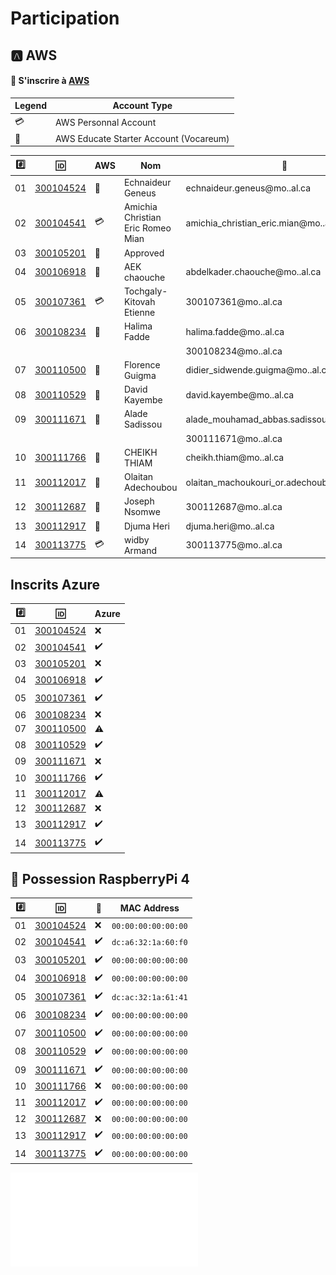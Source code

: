 # Participation


## :a: AWS 

#### :pushpin: S'inscrire à [AWS](https://github.com/CollegeBoreal/Tutoriels/tree/master/5.AWS)

| Legend        | Account Type                           |
|---------------|----------------------------------------|
| :credit_card: | AWS Personnal Account                  |
| :beginner:    | AWS Educate Starter Account (Vocareum) |


|:hash:| :id:                   | AWS           | Nom                               | :email:        | Status           |
|------|------------------------|---------------|-----------------------------------|----------------|------------------|
| 01   | [300104524](300104524) | :beginner:    | Echnaideur Geneus                 | echnaideur.geneus@mo..al.ca                 | Approved         |
| 02   | [300104541](300104541) | :credit_card: | Amichia Christian Eric Romeo Mian | amichia_christian_eric.mian@mo..al.ca       | Approved         |
| 03   | [300105201](300105201) | :beginner:           |     Approved                              |                                                |                  |
| 04   | [300106918](300106918) | :beginner:    | AEK chaouche                      | abdelkader.chaouche@mo..al.ca               | Approved         |
| 05   | [300107361](300107361) | :credit_card: | Tochgaly-Kitovah Etienne          | 300107361@mo..al.ca                         | Approved         |
| 06   | [300108234](300108234) | :beginner:    | Halima Fadde                      | halima.fadde@mo..al.ca                      | Approved         |
|      |                        |               |                                   | 300108234@mo..al.ca                         | Approved         |
| 07   | [300110500](300110500) | :beginner:    | Florence Guigma                   | didier_sidwende.guigma@mo..al.ca           | Approved         |        
| 08   | [300110529](300110529) | :beginner:    | David Kayembe                     | david.kayembe@mo..al.ca                     | Approved         |
| 09   | [300111671](300111671) | :beginner:    | Alade Sadissou                    | alade_mouhamad_abbas.sadissou@mo..al.ca     | Approved         |
|      |                        |               |                                   | 300111671@mo..al.ca                         | Approved         |
| 10   | [300111766](300111766) | :beginner:    | CHEIKH THIAM                      | cheikh.thiam@mo..al.ca                     | Approved         |
| 11   | [300112017](300112017) | :beginner:    | Olaitan Adechoubou                | olaitan_machoukouri_or.adechoubou@mo..al.ca | Approved         |      
| 12   | [300112687](300112687) | :beginner:    | Joseph Nsomwe                     | 300112687@mo..al.ca                         | Approved         |
| 13   | [300112917](300112917) | :beginner:    | Djuma Heri                        | djuma.heri@mo..al.ca                        | Approved         |
| 14   | [300113775](300113775) | :credit_card: | widby Armand                      | 300113775@mo..al.ca                         | Approved         |

## Inscrits Azure 

|:hash:| :id:                   | Azure              |
|------|------------------------|--------------------|
| 01   | [300104524](300104524) | :x:                |
| 02   | [300104541](300104541) | :heavy_check_mark: |
| 03   | [300105201](300105201) | :x:                |
| 04   | [300106918](300106918) | :heavy_check_mark: |
| 05   | [300107361](300107361) | :heavy_check_mark: |
| 06   | [300108234](300108234) | :x:                |
| 07   | [300110500](300110500) | :warning:          |
| 08   | [300110529](300110529) | :heavy_check_mark: |
| 09   | [300111671](300111671) | :x:                |
| 10   | [300111766](300111766) | :heavy_check_mark: |
| 11   | [300112017](300112017) | :warning:          |
| 12   | [300112687](300112687) | :x:                |
| 13   | [300112917](300112917) | :heavy_check_mark: |
| 14   | [300113775](300113775) | :heavy_check_mark: |

## :strawberry: Possession RaspberryPi 4

|:hash:| :id:                   | :strawberry:       | MAC Address         |
|------|------------------------|--------------------|---------------------|
| 01   | [300104524](300104524) | :x:                | `00:00:00:00:00:00` |
| 02   | [300104541](300104541) | :heavy_check_mark: | `dc:a6:32:1a:60:f0` |
| 03   | [300105201](300105201) | :heavy_check_mark: | `00:00:00:00:00:00` |
| 04   | [300106918](300106918) | :heavy_check_mark: | `00:00:00:00:00:00` |
| 05   | [300107361](300107361) | :heavy_check_mark: | `dc:ac:32:1a:61:41` |
| 06   | [300108234](300108234) | :heavy_check_mark: | `00:00:00:00:00:00` |
| 07   | [300110500](300110500) | :heavy_check_mark: | `00:00:00:00:00:00` |
| 08   | [300110529](300110529) | :heavy_check_mark: | `00:00:00:00:00:00` |
| 09   | [300111671](300111671) | :heavy_check_mark: | `00:00:00:00:00:00` |
| 10   | [300111766](300111766) | :x:                | `00:00:00:00:00:00` |
| 11   | [300112017](300112017) | :heavy_check_mark: | `00:00:00:00:00:00` |
| 12   | [300112687](300112687) | :x:                | `00:00:00:00:00:00` |
| 13   | [300112917](300112917) | :heavy_check_mark: | `00:00:00:00:00:00` |
| 14   | [300113775](300113775) | :heavy_check_mark: | `00:00:00:00:00:00` |

![image](19111413_20_59.pdf)
